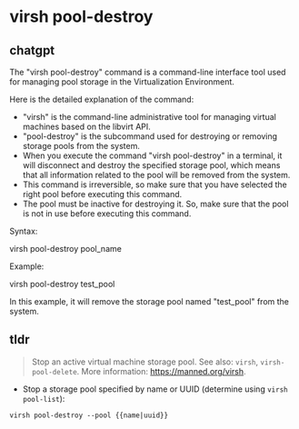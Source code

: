 # virsh pool-destroy 
## chatgpt 
The "virsh pool-destroy" command is a command-line interface tool used for managing pool storage in the Virtualization Environment. 

Here is the detailed explanation of the command:

- "virsh" is the command-line administrative tool for managing virtual machines based on the libvirt API.
- "pool-destroy" is the subcommand used for destroying or removing storage pools from the system.
- When you execute the command "virsh pool-destroy" in a terminal, it will disconnect and destroy the specified storage pool, which means that all information related to the pool will be removed from the system. 
- This command is irreversible, so make sure that you have selected the right pool before executing this command. 
- The pool must be inactive for destroying it. So, make sure that the pool is not in use before executing this command.

Syntax: 

virsh pool-destroy pool_name

Example: 

virsh pool-destroy test_pool

In this example, it will remove the storage pool named "test_pool" from the system. 

## tldr 
 
> Stop an active virtual machine storage pool.
> See also: `virsh`, `virsh-pool-delete`.
> More information: <https://manned.org/virsh>.

- Stop a storage pool specified by name or UUID (determine using `virsh pool-list`):

`virsh pool-destroy --pool {{name|uuid}}`

